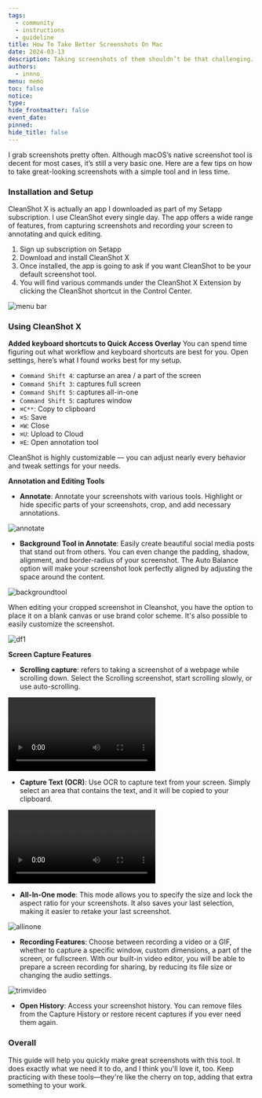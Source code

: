 ```yaml
---
tags:
  - community
  - instructions
  - guideline
title: How To Take Better Screenshots On Mac
date: 2024-03-13
description: Taking screenshots of them shouldn’t be that challenging. In this article, I’ll take you through my screenshot workflow with a handful of simple tools and techniques and grab screenshots with negligible effort.
authors:
  - innno_
menu: memo
toc: false
notice: 
type: 
hide_frontmatter: false
event_date: 
pinned: 
hide_title: false
---
```


I grab screenshots pretty often. Although macOS’s native screenshot tool is decent for most cases, it’s still a very basic one. Here are a few tips on how to take great-looking screenshots with a simple tool and in less time. 

### Installation and Setup
CleanShot X is actually an app I downloaded as part of my Setapp subscription. I use CleanShot every single day. The app offers a wide range of features, from capturing screenshots and recording your screen to annotating and quick editing.

1. Sign up subscription on Setapp
2. Download and install CleanShot X
3. Once installed, the app is going to ask if you want CleanShot to be your default screenshot tool.
4. You will find various commands under the CleanShot X Extension by clicking the CleanShot shortcut in the Control Center.

![menu bar](assets/how-to-take-better-screenshots/menu-bar-shortcut.png)

### Using CleanShot X
**Added keyboard shortcuts to Quick Access Overlay**
You can spend time figuring out what workflow and keyboard shortcuts are best for you. Open settings, here’s what I found works best for my setup.

- `Command Shift 4`: capturse an area / a part of the screen
- `Command Shift 3`: captures full screen
- `Command Shift 5`: captures  all-in-one
- `Command Shift 5`: captures window
- `⌘C**`: Copy to clipboard
- `⌘S`: Save
- `⌘W`: Close
- `⌘U`: Upload to Cloud
- `⌘E`: Open annotation tool

CleanShot is highly customizable — you can adjust nearly every behavior and tweak settings for your needs.

**Annotation and Editing Tools**
- **Annotate**: Annotate your screenshots with various tools. Highlight or hide specific parts of your screenshots, crop, and add necessary annotations.

![annotate](assets/how-to-take-better-screenshots/annotation-tool.png)

- **Background Tool in Annotate**: Easily create beautiful social media posts that stand out from others. You can even change the padding, shadow, alignment, and border-radius of your screenshot. The Auto Balance option will make your screenshot look perfectly aligned by adjusting the space around the content.

![backgroundtool](assets/how-to-take-better-screenshots/background-tool.png)

When editing your cropped screenshot in Cleanshot, you have the option to place it on a blank canvas or use brand color scheme. It's also possible to easily customize the screenshot. 

![df1](assets/how-to-take-better-screenshots/df-background-1.png)

**Screen Capture Features** 
- **Scrolling capture**: refers to taking a screenshot of a webpage while scrolling down. Select the Scrolling screenshot, start scrolling slowly, or use auto-scrolling.

![scrolling](assets/how-to-take-better-screenshots/scrolling-capture.mp4)

- **Capture Text (OCR)**: Use OCR to capture text from your screen. Simply select an area that contains the text, and it will be copied to your clipboard.

![capturetext](assets/how-to-take-better-screenshots/cleanshot-x-all-features.mp4)

- **All-In-One mode**: This mode allows you to specify the size and lock the aspect ratio for your screenshots. It also saves your last selection, making it easier to retake your last screenshot.

![allinone](assets/how-to-take-better-screenshots/clean-shot.png)

- **Recording Features**: Choose between recording a video or a GIF, whether to capture a specific window, custom dimensions, a part of the screen, or fullscreen. With our built-in video editor, you will be able to prepare a screen recording for sharing, by reducing its file size or changing the audio settings.

![trimvideo](assets/how-to-take-better-screenshots/trim-video.png)

- **Open History**: Access your screenshot history. You can remove files from the Capture History or restore recent captures if you ever need them again.

### Overall
This guide will help you quickly make great screenshots with this tool. It does exactly what we need it to do, and I think you'll love it, too. Keep practicing with these tools—they're like the cherry on top, adding that extra something to your work.